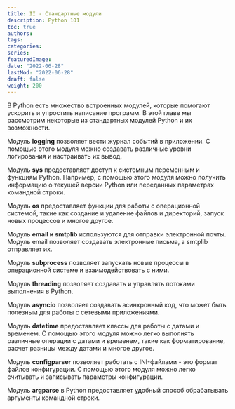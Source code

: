 ```yaml
---
title: II - Стандартные модули
description: Python 101
toc: true
authors:
tags:
categories:
series:
featuredImage:
date: "2022-06-28"
lastMod: "2022-06-28"
draft: false
weight: 200
---
```


В Python есть множество встроенных модулей, которые помогают ускорить и упростить написание программ. В этой главе мы рассмотрим некоторые из стандартных модулей Python и их возможности.

Модуль **logging** позволяет вести журнал событий в приложении. С помощью этого модуля можно создавать различные уровни логирования и настраивать их вывод.

Модуль **sys** предоставляет доступ к системным переменным и функциям Python. Например, с помощью этого модуля можно получить информацию о текущей версии Python или переданных параметрах командной строки.

Модуль **os** предоставляет функции для работы с операционной системой, такие как создание и удаление файлов и директорий, запуск новых процессов и многое другое.

Модуль **email и smtplib** используются для отправки электронной почты. Модуль email позволяет создавать электронные письма, а smtplib отправляет их.

Модуль **subprocess** позволяет запускать новые процессы в операционной системе и взаимодействовать с ними.

Модуль **threading** позволяет создавать и управлять потоками выполнения в Python.

Модуль **asyncio** позволяет создавать асинхронный код, что может быть полезным для работы с сетевыми приложениями.

Модуль **datetime** предоставляет классы для работы с датами и временем. С помощью этого модуля можно легко выполнять различные операции с датами и временем, такие как форматирование, расчет разницы между датами и многое другое.

Модуль **configparser** позволяет работать с INI-файлами - это формат файлов конфигурации. С помощью этого модуля можно легко считывать и записывать параметры конфигурации.

Модуль **argparse** в Python предоставляет удобный способ обрабатывать аргументы командной строки.
